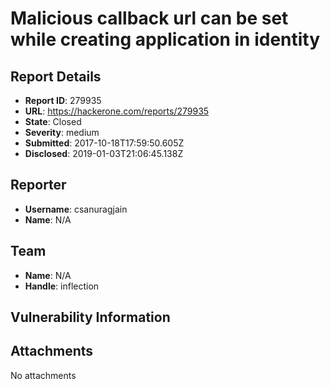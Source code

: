 # Malicious callback url can be set while creating application in identity

## Report Details
- **Report ID**: 279935
- **URL**: https://hackerone.com/reports/279935
- **State**: Closed
- **Severity**: medium
- **Submitted**: 2017-10-18T17:59:50.605Z
- **Disclosed**: 2019-01-03T21:06:45.138Z

## Reporter
- **Username**: csanuragjain
- **Name**: N/A

## Team
- **Name**: N/A
- **Handle**: inflection

## Vulnerability Information


## Attachments
No attachments

